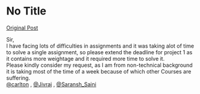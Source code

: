 # No Title

[Original Post](https://discourse.onlinedegree.iitm.ac.in/t/166593/1)

<p>Sir,<br>
I have facing lots of difficulties in assignments and it was taking alot of time to solve a single assignment, so please extend the deadline for project 1 as it contains more weightage and it required more time to solve it.<br>
Please kindly consider my request, as I am from non-technical background it is taking most of the time of a week because of which other Courses are suffering.<br>
<a class="mention" href="/u/carlton">@carlton</a> , <a class="mention" href="/u/jivraj">@Jivraj</a> , <a class="mention" href="/u/saransh_saini">@Saransh_Saini</a></p>